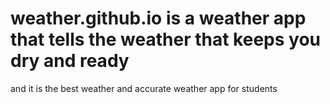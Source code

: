 # weather.github.io is a weather app that tells the weather that keeps you dry and ready
and it is the best weather and accurate weather app for students 
